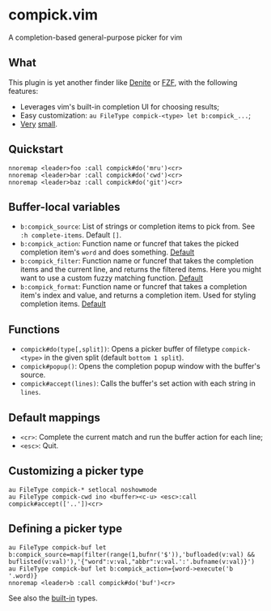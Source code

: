 # compick.vim
A completion-based general-purpose picker for vim

## What
This plugin is yet another finder like
[Denite](https://github.com/Shougo/denite.nvim) or
[FZF](https://github.com/junegunn/fzf.vim), with the following features:

* Leverages vim's built-in completion UI for choosing results;
* Easy customization: `au FileType compick-<type> let b:compick_...`;
* [Very](autoload/compick.vim) [small](plugin/compick.vim).

## Quickstart
```vim
nnoremap <leader>foo :call compick#do('mru')<cr>
nnoremap <leader>bar :call compick#do('cwd')<cr>
nnoremap <leader>baz :call compick#do('git')<cr>
```

## Buffer-local variables
* `b:compick_source`: List of strings or completion items to pick from. See `:h
  complete-items`. Default `[]`.
* `b:compick_action`: Function name or funcref that takes the picked completion
  item's `word` and does something. [Default](autoload/compick.vim#L28-L30)
* `b:compick_filter`: Function name or funcref that takes the completion items
  and the current line, and returns the filtered items. Here you might want to
  use a custom fuzzy matching function.
  [Default](autoload/compick.vim#L32-L35)
* `b:compick_format`: Function name or funcref that takes a completion item's
  index and value, and returns a completion item. Used for styling completion
  items. [Default](autoload/compick.vim#L37-L39)

## Functions
* `compick#do(type[,split])`: Opens a picker buffer of filetype
  `compick-<type>` in the given split (default `bottom 1 split`).
* `compick#popup()`: Opens the completion popup window with the buffer's
  source.
* `compick#accept(lines)`: Calls the buffer's set action with each string in
  `lines`.

## Default mappings
* `<cr>`: Complete the current match and run the buffer action for each line;
* `<esc>`: Quit.

## Customizing a picker type
```vim
au FileType compick-* setlocal noshowmode
au FileType compick-cwd ino <buffer><c-u> <esc>:call compick#accept(['..'])<cr>
```

## Defining a picker type
```vim
au FileType compick-buf let b:compick_source=map(filter(range(1,bufnr('$')),'bufloaded(v:val) && buflisted(v:val)'),'{"word":v:val,"abbr":v:val.':'.bufname(v:val)}')
au FileType compick-buf let b:compick_action={word->execute('b '.word)}
nnoremap <leader>b :call compick#do('buf')<cr>
```

See also the [built-in](plugin/compick.vim#L3-L5) types.
